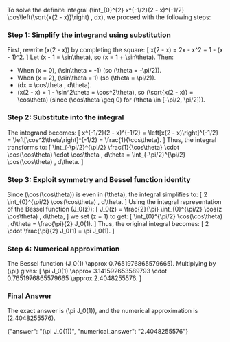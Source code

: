 

To solve the definite integral \(\int_{0}^{2} x^{-1/2}(2 - x)^{-1/2} \cos\left(\sqrt{x(2 - x)}\right) \, dx\), we proceed with the following steps:

### Step 1: Simplify the integrand using substitution
First, rewrite \(x(2 - x)\) by completing the square:
\[
x(2 - x) = 2x - x^2 = 1 - (x - 1)^2.
\]
Let \(x - 1 = \sin\theta\), so \(x = 1 + \sin\theta\). Then:
- When \(x = 0\), \(\sin\theta = -1\) (so \(\theta = -\pi/2\)).
- When \(x = 2\), \(\sin\theta = 1\) (so \(\theta = \pi/2\)).
- \(dx = \cos\theta \, d\theta\).
- \(x(2 - x) = 1 - \sin^2\theta = \cos^2\theta\), so \(\sqrt{x(2 - x)} = \cos\theta\) (since \(\cos\theta \geq 0\) for \(\theta \in [-\pi/2, \pi/2]\)).

### Step 2: Substitute into the integral
The integrand becomes:
\[
x^{-1/2}(2 - x)^{-1/2} = \left[x(2 - x)\right]^{-1/2} = \left[\cos^2\theta\right]^{-1/2} = \frac{1}{\cos\theta}.
\]
Thus, the integral transforms to:
\[
\int_{-\pi/2}^{\pi/2} \frac{1}{\cos\theta} \cdot \cos(\cos\theta) \cdot \cos\theta \, d\theta = \int_{-\pi/2}^{\pi/2} \cos(\cos\theta) \, d\theta.
\]

### Step 3: Exploit symmetry and Bessel function identity
Since \(\cos(\cos\theta)\) is even in \(\theta\), the integral simplifies to:
\[
2 \int_{0}^{\pi/2} \cos(\cos\theta) \, d\theta.
\]
Using the integral representation of the Bessel function \(J_0(z)\):
\[
J_0(z) = \frac{2}{\pi} \int_{0}^{\pi/2} \cos(z \cos\theta) \, d\theta,
\]
we set \(z = 1\) to get:
\[
\int_{0}^{\pi/2} \cos(\cos\theta) \, d\theta = \frac{\pi}{2} J_0(1).
\]
Thus, the original integral becomes:
\[
2 \cdot \frac{\pi}{2} J_0(1) = \pi J_0(1).
\]

### Step 4: Numerical approximation
The Bessel function \(J_0(1) \approx 0.7651976865579665\). Multiplying by \(\pi\) gives:
\[
\pi J_0(1) \approx 3.141592653589793 \cdot 0.7651976865579665 \approx 2.4048255576.
\]

### Final Answer
The exact answer is \(\pi J_0(1)\), and the numerical approximation is \(2.4048255576\).

{"answer": "\(\pi J_0(1)\)", "numerical_answer": "2.4048255576"}